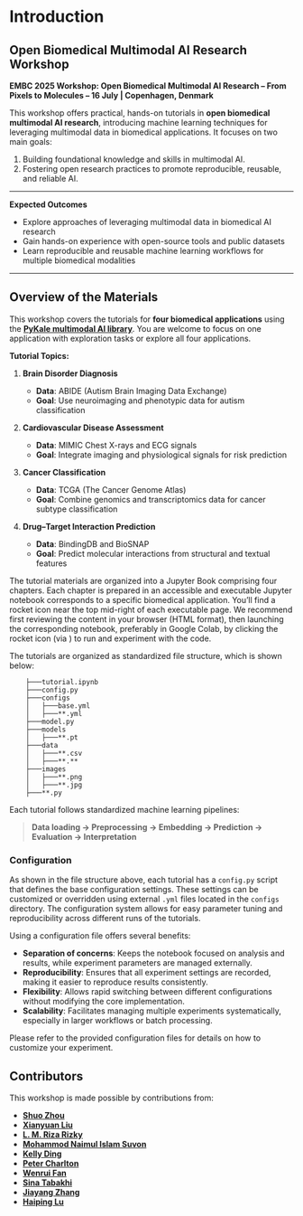 # Introduction

## Open Biomedical Multimodal AI Research Workshop

**EMBC 2025 Workshop: Open Biomedical Multimodal AI Research – From Pixels to Molecules – 16 July | Copenhagen, Denmark**

This workshop offers practical, hands-on tutorials in **open biomedical multimodal AI research**, introducing machine learning techniques for leveraging multimodal data in biomedical applications. It focuses on two main goals:

1. Building foundational knowledge and skills in multimodal AI.
2. Fostering open research practices to promote reproducible, reusable, and reliable AI.

---

**Expected Outcomes**

- Explore approaches of leveraging multimodal data in biomedical AI research
- Gain hands-on experience with open-source tools and public datasets
- Learn reproducible and reusable machine learning workflows for multiple biomedical modalities

---

[//]: # (**Target Audience and Prerequisites**)

[//]: # ()
[//]: # (This tutorial is designed for researchers, students, and practitioners in biomedical engineering, healthcare AI, and related fields who:)

[//]: # ()
[//]: # (- Have basic proficiency in Python programming)

[//]: # (- Are familiar with Google Colaboratory &#40;or willing to learn&#41;)

[//]: # (- Are interested in multimodal AI and open, reproducible research)

[//]: # (- Can bring a laptop with internet access to participate fully)
[//]: # ()
[//]: # (---)

## Overview of the Materials

This workshop covers the tutorials for **four biomedical applications** using the **[PyKale multimodal AI library](https://github.com/pykale/pykale)**. You are welcome to focus on one application with exploration tasks or explore all four applications.


**Tutorial Topics:**
1. **Brain Disorder Diagnosis**
   - **Data**: ABIDE (Autism Brain Imaging Data Exchange)
   - **Goal**: Use neuroimaging and phenotypic data for autism classification

2. **Cardiovascular Disease Assessment**
   - **Data**: MIMIC Chest X-rays and ECG signals
   - **Goal**: Integrate imaging and physiological signals for risk prediction

3. **Cancer Classification**
   - **Data**: TCGA (The Cancer Genome Atlas)
   - **Goal**: Combine genomics and transcriptomics data for cancer subtype classification

4. **Drug–Target Interaction Prediction**
   - **Data**: BindingDB and BioSNAP
   - **Goal**: Predict molecular interactions from structural and textual features

The tutorial materials are organized into a Jupyter Book comprising four chapters. Each chapter is prepared in an accessible and executable Jupyter notebook corresponds to a specific biomedical application. You’ll find a rocket icon <i class="fas fa-rocket"></i> near the top mid-right of each executable page. We recommend first reviewing the content in your browser (HTML format), then launching the corresponding notebook, preferably in Google Colab, by clicking the rocket icon (via <i class="fas fa-rocket"></i>) to run and experiment with the code.

The tutorials are organized as standardized file structure, which is shown below:

```text
    ├───tutorial.ipynb
    ├───config.py
    ├───configs
    │   ├───base.yml
    │   ├───**.yml
    ├───model.py
    ├───models
    │   ├───**.pt
    ├───data
    │   ├───**.csv
    │   ├───**.**
    ├───images
    │   ├───**.png
    │   ├───**.jpg
    ├───**.py
```

Each tutorial follows standardized machine learning pipelines:

> **Data loading → Preprocessing → Embedding → Prediction → Evaluation → Interpretation**

### Configuration

As shown in the file structure above, each tutorial has a `config.py` script that defines the base configuration settings. These settings can be customized or overridden using external `.yml` files located in the `configs` directory. The configuration system allows for easy parameter tuning and reproducibility across different runs of the tutorials.

Using a configuration file offers several benefits:

- **Separation of concerns**: Keeps the notebook focused on analysis and results, while experiment parameters are managed externally.
- **Reproducibility**: Ensures that all experiment settings are recorded, making it easier to reproduce results consistently.
- **Flexibility**: Allows rapid switching between different configurations without modifying the core implementation.
- **Scalability**: Facilitates managing multiple experiments systematically, especially in larger workflows or batch processing.

Please refer to the provided configuration files for details on how to customize your experiment.


[//]: # (### Resources Provided)

[//]: # (- All notebooks and data access links)

[//]: # (- PyKale documentation and example pipelines)

[//]: # (- Open discussion forum for continued collaboration)

[//]: # ()
[//]: # (### Structure)


[//]: # ()
[//]: # (### Part 1: Foundational Tutorials with Practical Examples)

[//]: # (This session introduces key concepts in multimodal AI and open research, followed by four focused, hands-on tutorials using **public biomedical datasets** and the **PyKale multimodal AI library**. Each tutorial follows a common pipeline:)

[//]: # ()
[//]: # ()
[//]: # ()
[//]: # ()
[//]: # ()
[//]: # (All tutorials run in **Google Colaboratory** and are designed for **ease of reproducibility and extension**.)

[//]: # ()
[//]: # (---)

[//]: # ()
[//]: # (### Part 2: Group Work)

[//]: # (Participants will form small groups and select **one of the four domains** &#40;Brain, Heart, Cancer, or Drug&#41; to explore deeper:)

[//]: # ()
[//]: # (- Identify specific challenges &#40;e.g., data integration, model generalisation, interpretability&#41;)

[//]: # (- Extend existing tutorial pipelines or propose alternative solutions)

[//]: # (- Present findings and ideas to the group for discussion)

[//]: # ()
[//]: # (Facilitators and demonstrators will provide support throughout, encouraging **open sharing, creativity, and peer learning**.)

[//]: # ()
[//]: # (---)

[//]: # ()
[//]: # (This tutorial forms a **launchpad for open, collaborative, and impactful biomedical AI research**, aligning with the broader vision of EMBC and the global scientific community.)

[//]: # ()

## Contributors

This workshop is made possible by contributions from:

- **[Shuo Zhou](https://github.com/shuo-zhou)**
- **[Xianyuan Liu](https://github.com/xianyuanliu)**
- **[L. M. Riza Rizky](https://github.com/zaRizk7)**
- **[Mohammod Naimul Islam Suvon](https://github.com/Mdnaimulislam)**
- **[Kelly Ding](https://github.com/kellydingzx)**
- **[Peter Charlton](https://github.com/peterhcharlton)**
- **[Wenrui Fan](https://github.com/orgs/Shef-AIRE/people/wenruifan)**
- **[Sina Tabakhi](https://github.com/SinaTabakhi)**
- **[Jiayang Zhang](https://github.com/jiayang-zhang)**
- **[Haiping Lu](https://github.com/haipinglu)**

<!-- ```{tableofcontents}
``` -->
